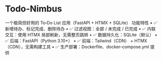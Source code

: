 # Todo-Nimbus
一个极简但好用的 To‑Do List 应用（FastAPI + HTMX + SQLite）
功能特性
• ✅ 新增待办、标记完成、删除待办
• ✅ 过滤视图：全部 / 未完成 / 已完成
• ✅ 内联交互：使用 HTMX 局部刷新，无需整页跳转
• ✅ 数据持久化：SQLite（默认）
• ✅ 后端：FastAPI（Python 3.10+）
• ✅ 前端：Tailwind（CDN） + HTMX（CDN），无需构建工具
• ✅ 生产部署：Dockerfile、docker-compose.yml 提供
